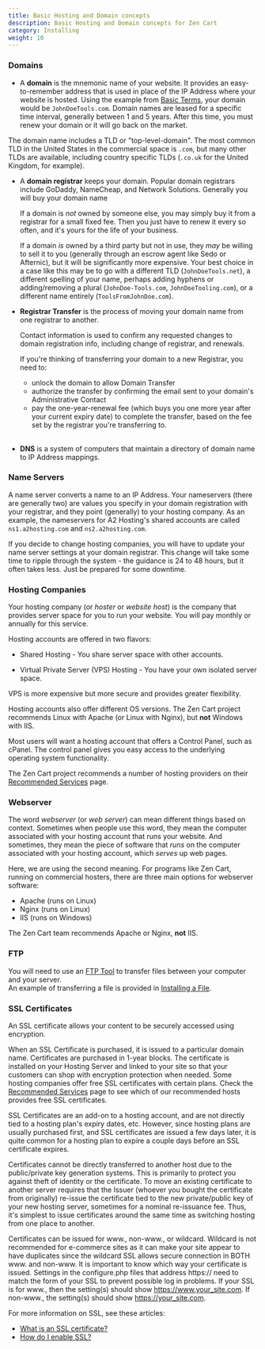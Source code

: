 ```yaml
---
title: Basic Hosting and Domain concepts
description: Basic Hosting and Domain concepts for Zen Cart
category: Installing
weight: 10
---
```


### Domains

- A **domain** is the mnemonic name of your website.  It provides an
easy-to-remember address that is used in place of the IP Address where
your website is hosted. Using the example 
from [Basic Terms](/user/first_steps/basic_terms/), your domain would be 
`JohnDoeTools.com`.  Domain names are leased for a specific time 
interval, generally between 1 and 5 years.  After this time, you 
must renew your domain or it will go back on the market. 

The domain name includes a TLD or "top-level-domain".  The most common
TLD in the United States in the commercial space is `.com`, but many 
other TLDs are available, including country specific TLDs (`.co.uk` for the 
United Kingdom, for example). 

- A **domain registrar** keeps your domain.  Popular domain registrars 
include GoDaddy, NameCheap, and Network Solutions.  Generally you 
will buy your domain name 

    If a domain is *not* owned by someone else, you may simply buy it 
from a registrar for a small fixed fee.  Then you just have to renew it
every so often, and it's yours for the life of your business. 

    If a domain *is* owned by a third party but not in use, they *may* be willing to sell it to you
(generally through an escrow agent like Sedo or Afternic), but
it will be significantly more expensive.   Your best choice in a case like 
this may be to go with a different TLD (`JohnDoeTools.net`), 
a different spelling of your name, perhaps adding hyphens or adding/removing
a plural (`JohnDoe-Tools.com`, `JohnDoeTooling.com`), or a 
different name entirely (`ToolsFromJohnDoe.com`). 

- **Registrar Transfer** is the process of moving your domain name
from one registrar to another.  

    Contact information is used to confirm any requested changes to domain registration info, including change of registrar, and renewals.

    If you're thinking of transferring your domain to a new Registrar, you need to:

    *   unlock the domain to allow Domain Transfer
    *   authorize the transfer by confirming the email sent to your domain's Administrative Contact
    *   pay the one-year-renewal fee (which buys you one more year after your current expiry date) to complete the transfer, based on the fee set by the registrar you're transferring to.
<br />   <br />
 
- **DNS** is a system of computers that maintain a directory of 
domain name to IP Address mappings. 


### Name Servers

A name server converts a name to an IP Address.  Your nameservers 
(there are generally two) are values you specify in your 
domain registration with your registrar, and they point (generally)
to your hosting company.  As an example, the nameservers for 
A2 Hosting's shared accounts are called 
`ns1.a2hosting.com` and `ns2.a2hosting.com`.

If you decide to change hosting companies, you will have to update
your name server settings at your domain registrar.  This change 
will take some time to ripple through the system - the guidance is
24 to 48 hours, but it often takes less.  Just be prepared for
some downtime. 

### Hosting Companies

Your hosting company (or *hoster* or *website host*) is the company that provides server space 
for you to run your website.  You will pay monthly or annually 
for this service. 

Hosting accounts are offered in two flavors: 

* Shared Hosting - You share server space with other accounts.

* Virtual Private Server (VPS) Hosting - You have your own isolated server space. 

VPS is more expensive but more secure and provides greater flexibility. 

Hosting accounts also offer different OS versions.  The
Zen Cart project recommends Linux with Apache (or Linux with Nginx),
but **not** Windows with IIS. 

Most users will want a hosting account that offers a Control Panel, such
as cPanel.  The control panel gives you easy access to the underlying 
operating system functionality. 

The Zen Cart project recommends a number of hosting providers on 
their [Recommended Services](https://www.zen-cart.com/content.php?3-services) page.

### Webserver 

The word *webserver* (or *web server*) can mean different things based on context. 
Sometimes when people use this word, they mean the computer associated with your 
hosting account that runs your website.  And sometimes, they mean the 
piece of software that *runs* on the computer associated with your 
hosting account, which *serves* up web pages.  

Here, we are using the second meaning. 
For programs like Zen Cart, running on commercial hosters, 
there are three main options for webserver software: 

- Apache (runs on Linux)
- Nginx (runs on Linux)
- IIS (runs on Windows)

The Zen Cart team recommends Apache or Nginx, **not** IIS.

### FTP 
You will need to use an [FTP Tool](/user/first_steps/useful_tools/#ftp-tools)
to transfer files between your computer and your server.  
An example of transferring a file is provided in [Installing a File](/user/new_user_topics/no_such_file/#installing-a-file). 

### SSL Certificates

An SSL certificate allows your content to be securely accessed 
using encryption.  

When an SSL Certificate is purchased, it is issued to a particular domain name. Certificates are purchased in 1-year blocks. The certificate is installed on your Hosting Server and linked to your site so that your customers can shop with encryption protection when needed. Some hosting companies offer free SSL certificates with certain plans. Check the [Recommended Services](https://www.zen-cart.com/content.php?3-services) page to see which of our recommended hosts provides free SSL certificates.

SSL Certificates are an add-on to a hosting account, and are not directly tied to a hosting plan's expiry dates, etc. However, since hosting plans are usually purchased first, and SSL certificates are issued a few days later, it is quite common for a hosting plan to expire a couple days before an SSL certificate expires.

Certificates cannot be directly transferred to another host due to the public/private key generation systems. This is primarily to protect you against theft of identity or the certificate. To move an existing certificate to another server requires that the Issuer (whoever you bought the certificate from originally) re-issue the certificate tied to the new private/public key of your new hosting server, sometimes for a nominal re-issuance fee. Thus, it's simplest to issue certificates around the same time as switching hosting from one place to another.

Certificates can be issued for www., non-www., or wildcard. Wildcard is not recommended for e-commerce sites as it can make your site appear to have duplicates since the wildcard SSL allows secure connection in BOTH www. and non-www. It is important to know which way your certificate is issued. Settings in the configure.php files that address https:// need to match the form of your SSL to prevent possible log in problems. If your SSL is for www., then the setting(s) should show https://www.your_site.com.  If non-www., the setting(s) should show https://your_site.com.

For more information on SSL, see these articles: 

* [What is an SSL certificate?](/user/security/ssl_cert)
* [How do I enable SSL?](/user/installing/enable_ssl)
